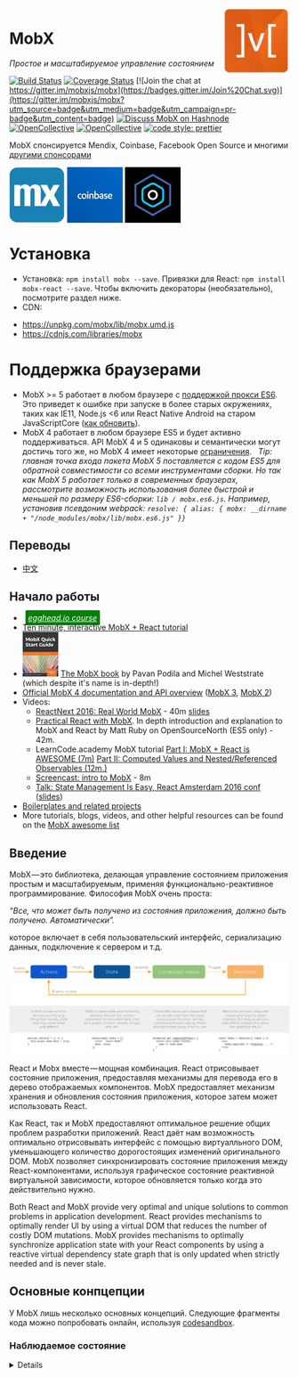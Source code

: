 <img src="mobx.jpg" alt="logo" height="120" align="right" />

# MobX

_Простое и масштабируемое управление состоянием_

[![Build Status](https://travis-ci.org/mobxjs/mobx.svg?branch=master)](https://travis-ci.org/mobxjs/mobx)
[![Coverage Status](https://coveralls.io/repos/mobxjs/mobx/badge.svg?branch=master&service=github)](https://coveralls.io/github/mobxjs/mobx?branch=master)
[![Join the chat at https://gitter.im/mobxjs/mobx](https://badges.gitter.im/Join%20Chat.svg)](https://gitter.im/mobxjs/mobx?utm_source=badge&utm_medium=badge&utm_campaign=pr-badge&utm_content=badge)
[![Discuss MobX on Hashnode](https://hashnode.github.io/badges/mobx.svg)](https://hashnode.com/n/mobx)
[![OpenCollective](https://opencollective.com/mobx/backers/badge.svg)](#backers)
[![OpenCollective](https://opencollective.com/mobx/sponsors/badge.svg)](#sponsors)
[![code style: prettier](https://img.shields.io/badge/code_style-prettier-ff69b4.svg)](https://github.com/prettier/prettier)

MobX спонсируется Mendix, Coinbase, Facebook Open Source и многими [другими спонсорами](#backers)

<img src="mendix-logo.jpg" align="center" width="100" title="Mendix" alt="Mendix" /> <img src="coinbase.jpeg" align="center" width="100" title="Coinbase" alt="Coinbase" /> <img src="fbos.jpeg" align="center" width="100" title="Facebook Open Source" alt="Facebook Open Source" />

# Установка

* Установка: `npm install mobx --save`. Привязки для React: `npm install mobx-react --save`. Чтобы включить декораторы (необязательно), посмотрите раздел ниже.
* CDN:
- https://unpkg.com/mobx/lib/mobx.umd.js
- https://cdnjs.com/libraries/mobx

# Поддержка браузерами

* MobX >= 5 работает в любом браузере с [поддержкой прокси ES6](https://kangax.github.io/compat-table/es6/#test-Proxy). Это приведет к ошибке при запуске в более старых окружениях, таких как IE11, Node.js <6 или React Native Android на старом JavaScriptCore ([как обновить](https://github.com/react-community/jsc-android-buildscripts#how-to-use-it-with-my-react-native-app)).
* MobX 4 работает в любом браузере ES5 и будет активно поддерживаться. API MobX 4 и 5 одинаковы и семантически могут достичь того же, но MobX 4 имеет некоторые [ограничения](#mobx-4-vs-mobx-5).
  _Tip: главная точка входа пакета MobX 5 поставляется с кодом ES5 для обратной совместимости со всеми инструментами сборки. Но так как MobX 5 работает только в современных браузерах, рассмотрите возможность использования более быстрой и меньшей по размеру ES6-сборки: `lib / mobx.es6.js`. Например, установив псевдоним webpack: `resolve: { alias: { mobx: __dirname + "/node_modules/mobx/lib/mobx.es6.js" }}`_

## Переводы

* [中文](http://cn.mobx.js.org)

## Начало работы

* <i><a style="color: white; background:green;padding:5px;margin:5px;border-radius:2px" href="https://egghead.io/courses/manage-complex-state-in-react-apps-with-mobx">egghead.io course</a></i>
* [Ten minute, interactive MobX + React tutorial](https://mobxjs.github.io/mobx/getting-started.html)
* <img src="images/book.jpg" height="80px"/> [The MobX book](https://books.google.nl/books?id=ALFmDwAAQBAJ&pg=PP1&lpg=PP1&dq=michel+weststrate+mobx+quick+start+guide:+supercharge+the+client+state+in+your+react+apps+with+mobx&source=bl&ots=D460fxti0F&sig=ivDGTxsPNwlOjLHrpKF1nweZFl8&hl=nl&sa=X&ved=2ahUKEwiwl8XO--ncAhWPmbQKHWOYBqIQ6AEwAnoECAkQAQ#v=onepage&q=michel%20weststrate%20mobx%20quick%20start%20guide%3A%20supercharge%20the%20client%20state%20in%20your%20react%20apps%20with%20mobx&f=false) by Pavan Podila and Michel Weststrate (which despite it's name is in-depth!)
* [Official MobX 4 documentation and API overview](https://mobxjs.github.io/mobx/refguide/api.html) ([MobX 3](https://github.com/mobxjs/mobx/blob/54557dc319b04e92e31cb87427bef194ec1c549c/docs/refguide/api.md), [MobX 2](https://github.com/mobxjs/mobx/blob/7c9e7c86e0c6ead141bb0539d33143d0e1f576dd/docs/refguide/api.md))
* Videos:
  * [ReactNext 2016: Real World MobX](https://www.youtube.com/watch?v=Aws40KOx90U) - 40m [slides](https://docs.google.com/presentation/d/1DrI6Hc2xIPTLBkfNH8YczOcPXQTOaCIcDESdyVfG_bE/edit?usp=sharing)
  * [Practical React with MobX](https://www.youtube.com/watch?v=XGwuM_u7UeQ). In depth introduction and explanation to MobX and React by Matt Ruby on OpenSourceNorth (ES5 only) - 42m.
  * LearnCode.academy MobX tutorial [Part I: MobX + React is AWESOME (7m)](https://www.youtube.com/watch?v=_q50BXqkAfI) [Part II: Computed Values and Nested/Referenced Observables (12m.)](https://www.youtube.com/watch?v=nYvNqKrl69s)
  * [Screencast: intro to MobX](https://www.youtube.com/watch?v=K8dr8BMU7-8) - 8m
  * [Talk: State Management Is Easy, React Amsterdam 2016 conf](https://www.youtube.com/watch?v=ApmSsu3qnf0&feature=youtu.be) ([slides](https://speakerdeck.com/mweststrate/state-management-is-easy-introduction-to-mobx))
* [Boilerplates and related projects](http://mobxjs.github.io/mobx/faq/boilerplates.html)
* More tutorials, blogs, videos, and other helpful resources can be found on the [MobX awesome list](https://github.com/mobxjs/awesome-mobx#awesome-mobx)


## Введение

MobX — это библиотека, делающая управление состоянием приложения простым и масштабируемым, применяя функционально-реактивное программирование.
Философия MobX очень проста:

_“Все, что может быть получено из состояния приложения, должно быть получено. Автоматически”._

которое включает в себя пользовательский интерфейс, сериализацию данных, подключение к сервером и т.д.

<img alt="MobX unidirectional flow" src="flow.png" align="center" />

React и Mobx вместе — мощная комбинация. React отрисовывает состояние приложения, предоставляя механизмы для перевода его в дерево отображаемых компонентов. MobX предоставляет механизм хранения и обновления состояния приложения, которое затем может использовать React.

Как React, так и MobX предоставляют оптимальное решение общих проблем разработки приложений. React даёт нам возможность оптимально отрисовывать интерфейс с помощью виртуалльного DOM, уменьшающего количество дорогостоящих изменений оригинального DOM. MobX позволяет синхронизировать состояние приложения между React-компонентами, используя графическое состояние реактивной виртуальной зависимости, которое обновляется только когда это действительно нужно.

Both React and MobX provide very optimal and unique solutions to common problems in application development. React provides mechanisms to optimally render UI by using a virtual DOM that reduces the number of costly DOM mutations. MobX provides mechanisms to optimally synchronize application state with your React components by using a reactive virtual dependency state graph that is only updated when strictly needed and is never stale.

## Основные конпцепции

У MobX лишь несколько основных концепций. Следующие фрагменты кода можно попробовать онлайн, используя [codesandbox](https://codesandbox.io/s/v3v0my2370).

### Наблюдаемое состояние

<i><details>     <summary style="color: white; background:green;padding:5px;margin:5px;border-radius:2px">egghead.io lesson 1: observable & observer</summary>     <br>     <div style="padding:5px;">         <iframe style="border: none;" width=760 height=427  src="https://egghead.io/lessons/javascript-sync-the-ui-with-the-app-state-using-mobx-observable-and-observer-in-react/embed" />     </div>     <a style="font-style:italic;padding:5px;margin:5px;" href="https://egghead.io/lessons/javascript-sync-the-ui-with-the-app-state-using-mobx-observable-and-observer-in-react">Hosted on egghead.io</a> </details></i>

MobX добавляет возможность наблюдать за существующими структурами данных, такими как объекты, массивы и экземпляры классов.
Это довольно просто сделать, обернув необходимое свойство класса с помощью декоратора [@observable](http://mobxjs.github.io/mobx/refguide/observable-decorator.html) (ES.Next).

```javascript
import { observable } from "mobx"

class Todo {
    id = Math.random();
    @observable title = "";
    @observable finished = false;
}
```

Использование `@observable` похоже на превращение свойства объекта в ячейку электронной таблицы.
Но в отличие от электронных таблиц эти свойства могут являться не только примитивными значениями, но а также ссылками, объектами и массивами.

Если ваша среда не поддерживает синтаксис декоратора, не беспокойтесь.
Вы можете прочитать [здесь](http://mobxjs.github.io/mobx/best/decorators.html), как их настроить.
Или вы можете пропустить их вообще, так как MobX можно использовать и без _синтаксиса_ декоратора, используя утилиту _decorate_.
Многие пользователи MobX предпочитают синтаксис декоратора, поскольку он чуть более краткий.

```javascript
import { decorate, observable } from "mobx"

class Todo {
    id = Math.random();
    title = "";
    finished = false;
}
decorate(Todo, {
    title: observable,
    finished: observable
})
```

### Вычисляемые значения

<i><details>     <summary style="color: white; background:green;padding:5px;margin:5px;border-radius:2px">egghead.io lesson 3: computed values</summary>     <br>     <div style="padding:5px;">         <iframe style="border: none;" width=760 height=427  src="https://egghead.io/lessons/javascript-derive-computed-values-and-manage-side-effects-with-mobx-reactions/embed" />     </div>     <a style="font-style:italic;padding:5px;margin:5px;"  href="https://egghead.io/lessons/javascript-derive-computed-values-and-manage-side-effects-with-mobx-reactions">Hosted on egghead.io</a> </details></i>

С помощью MobX вы можете определить значения, которые будут получены автоматически при изменении соответствующих данных.
С помощью декоратора [`@computed`](http://mobxjs.github.io/mobx/refguide/computed-decorator.html) или используя функций геттера / setter с помощью `(extend) Observable` (Конечно, вы можете использовать` decorate` здесь снова как альтернативу синтаксису `@`).

```javascript
class TodoList {
    @observable todos = [];
    @computed get unfinishedTodoCount() {
        return this.todos.filter(todo => !todo.finished).length;
    }
}
```

MobX гарантирует, что значение `unfinishedTodoCount` автоматически обновится при добавлении нового элемента в массив todos или при изменении одного из свойств `finished`.
Подобные вычисления так же аналогичны формулам в электронных таблицах. Значения в них обновляются автоматически и только при необходимости.

### Реакции

<i><details>     <summary style="color: white; background:green;padding:5px;margin:5px;border-radius:2px">egghead.io lesson 9: custom reactions</summary>     <br>     <div style="padding:5px;">         <iframe style="border: none;" width=760 height=427  src="https://egghead.io/lessons/react-write-custom-mobx-reactions-with-when-and-autorun/embed" />     </div>     <a style="font-style:italic;padding:5px;margin:5px;"  href="https://egghead.io/lessons/react-write-custom-mobx-reactions-with-when-and-autorun">Hosted on egghead.io</a> </details></i>

Реакции похожи на вычисляемое значение, но вместо создания нового значения реакция создаёт побочный эффект для таких вещей, как вывод на консоль, создание сетевых запросов, постепенное обновление дерева компонентов React для исправления DOM и т.д.

Короче говоря, реакции преодолевают разрыв между [реактивным](https://ru.wikipedia.org/wiki/%D0%A0%D0%B5%D0%B0%D0%BA%D1%82%D0%B8%D0%B2%D0%BD%D0%BE%D0%B5_%D0%BF%D1%80%D0%BE%D0%B3%D1%80%D0%B0%D0%BC%D0%BC%D0%B8%D1%80%D0%BE%D0%B2%D0%B0%D0%BD%D0%B8%D0%B5) и [императивным](https://ru.wikipedia.org/wiki/%D0%98%D0%BC%D0%BF%D0%B5%D1%80%D0%B0%D1%82%D0%B8%D0%B2%D0%BD%D0%BE%D0%B5_%D0%BF%D1%80%D0%BE%D0%B3%D1%80%D0%B0%D0%BC%D0%BC%D0%B8%D1%80%D0%BE%D0%B2%D0%B0%D0%BD%D0%B8%D0%B5) программированием.

#### React-компоненты

<i><details>     <summary style="color: white; background:green;padding:5px;margin:5px;border-radius:2px">egghead.io lesson 1: observable & observer</summary>     <br>     <div style="padding:5px;">         <iframe style="border: none;" width=760 height=427  src="https://egghead.io/lessons/javascript-sync-the-ui-with-the-app-state-using-mobx-observable-and-observer-in-react/embed" />     </div>     <a style="font-style:italic;padding:5px;margin:5px;"  href="https://egghead.io/lessons/javascript-sync-the-ui-with-the-app-state-using-mobx-observable-and-observer-in-react">Hosted on egghead.io</a> </details></i>

Если вы используете React, вы можете превратить компоненты (функции без состояния) в реактивные компоненты, просто добавив функцию [`observer`](http://mobxjs.github.io/mobx/refguide/observer-component.html) / декоратор из пакета `mobx-react`.

```javascript
import React, {Component} from 'react';
import ReactDOM from 'react-dom';
import {observer} from 'mobx-react';

@observer
class TodoListView extends Component {
    render() {
        return <div>
            <ul>
                {this.props.todoList.todos.map(todo =>
                    <TodoView todo={todo} key={todo.id} />
                )}
            </ul>
            Осталось задач: {this.props.todoList.unfinishedTodoCount}
        </div>
    }
}

const TodoView = observer(({todo}) =>
    <li>
        <input
            type="checkbox"
            checked={todo.finished}
            onClick={() => todo.finished = !todo.finished}
        />{todo.title}
    </li>
)

const store = new TodoList();
ReactDOM.render(<TodoListView todoList={store} />, document.getElementById('mount'));
```

`observer` превращает компоненты React (функцию) в производные данные.
При использовании MobX нет умных или глупых компонентов.
Все компоненты визуально отображаются, но определяются как глупые. MobX гарантирует, что компоненты всегда перерисовываются по мере необходимости, но не более того. Таким образом, обработчик `onClick` в приведённом выше примере заставит отрисовать необходимый `TodoView`, и это приведёт к отрисовкке `TodoListView`, если количество незавершённых задач изменилось.
Однако, если вы удалили строку `Осталось задач` (или поместили ее в отдельный компонент), `TodoListView` больше не будет повторно отрисовываться при завершении задач. Вы можете проверить это самостоятельно, изменив [пример на JSFiddle](https://jsfiddle.net/mweststrate/wv3yopo0/).

#### Пользовательские реакции
Пользовательские реакции могут быть просто созданы с помощью функций [`autorun`](http://mobxjs.github.io/mobx/refguide/autorun.html), [`reaction`](http://mobxjs.github.io/mobx/refguide/reaction.html) или [`when`](http://mobxjs.github.io/mobx/refguide/when.html), в зависимости от ваших конкретных случаях.

Например, следующий `autorun` напечатает сообщение в консоль каждый раз при изменении `unfinishedTodoCount`:

```javascript
autorun(() => {
    console.log("Tasks left: " + todos.unfinishedTodoCount)
})
```

### На что реагирует MobX?

Почему новое сообщение печатается каждый раз, когда изменяется `unfinishedTodoCount`? Ответ — это общее правило:

_MobX реагирует на любое существующее наблюдаемое свойство, которое читается во время выполнения отслеживаемой функции._

Для подробного объяснения того, как MobX определяет, с какими наблюдаемыми нужно реагировать, прочитайте про [то, на что реагирует MobX] (https://github.com/mobxjs/mobx/blob/gh-pages/docs/best/react.md).

### Действия

<i><details>     <summary style="color: white; background:green;padding:5px;margin:5px;border-radius:2px">egghead.io lesson 5: actions</summary>     <br>     <div style="padding:5px;">         <iframe style="border: none;" width=760 height=427  src="https://egghead.io/lessons/react-use-mobx-actions-to-change-and-guard-state/embed" />     </div>     <a style="font-style:italic;padding:5px;margin:5px;"  href="https://egghead.io/lessons/react-use-mobx-actions-to-change-and-guard-state">Hosted on egghead.io</a> </details></i>

В отличие от многих flux-фреймворков, MobX не такой самоуверенный о том, как обрабатывать пользовательские события.

* Это можно сделать так же, как во Flux.
* Или путём обработки событий с использованием RxJS.
* Или просто обрабатывая события наиболее простым способом, как показано в продемонстрированном обработчике `onClick`.

В конце концов всё сводится к тому, что состояние должно быть как-то обновлено.

После обновления состояние `MobX` позаботится обо всём остальном эффективным без сбоев способом. Поэтому таких простых выражений, которые показаны ниже, достаточно для автоматического обновления пользовательского обновления.

Нет никакой технической необходимости для генерации событий, вызове диспетчера или чего-то еще. React-компонент в конце концов является не чем иным, как необычным представлением вашего состояния. Вывод, который будет управляться MobX.

```javascript
store.todos.push(
    new Todo("Приготовить кофе"),
    new Todo("Писать код проще")
);
store.todos[0].finished = true;
```

Тем не менее, MobX имеет дополнительную встроенную концепцию [`actions`](https://mobxjs.github.io/mobx/refguide/action.html).
Прочтите этот раздел, если хотите узнать больше о написании асинхронных действий. Это просто!
Используйте их в своих интересах; они помогут вам лучше структурировать ваш код и принять продуманные решения о том, когда и где должно быть изменено состояние.

## MobX: Простой и масштабируемый

MobX — одна из наименее ограничивающих библиотек, которую вы можете использовать для управления состоянием. Это делает подход `MobX` не просто простым, но очень масштабируемым:

### Использование классов и реальных ссылок

С MobX вам не требуется нормализовать ваши данные. Это делает библиотеку очень подходящей для очень сложных моделей предметной области (например, в Mendix, например, 500 различных классов моделей предметной области в одном приложении).

### Гарантированная ссылочная целостность

Поскольку данные не требуют нормализации, а MobX автоматически отслеживает связи между состоянием и производные данными (derivations), вы без дополнительных усилий получаете ссылочную целостность.

<!-- todo
Rendering something that is accessed through three levels of indirection?
Отрисовка того, что доступно через три уровня косвенности?
-->

Нет проблем, MobX будет отслеживать и повторно отрисовать их при изменении одной из ссылок. В результате ошибки устаревших данных ушли в прошлое. Как программист, вы можете забыть, что изменение некоторых данных может повлиять на кажущийся несвязанный компонент в тупиковой ситуации. MobX не забудет.

### Более простые действия проще поддерживать

Как показано выше, изменение состояния при использовании MobX очень просто. Вы просто записываете свои намерения. MobX позаботится обо всём остальном.

### Эффективная точная наблюдаемость состояния

MobX строит график всех производных данных в вашем приложении, чтобы найти наименьшее количество повторных вычислений, необходимых для предотвращения проблемы устаревших данных. «Вывести все» может показаться дорогим, MobX создаёт виртуальный граф производных данных, чтобы свести к минимуму количество повторных вычислений, необходимых для синхронизации производных данных с состоянием.

Фактически, при тестировании MobX в Mendix мы выяснили, что использование этой библиотеки для отслеживания связей в нашем коде часто намного более эффективно, чем вызов изменений через наше приложение, используя рукописные события или «умные» селекторы на основе компонентов-контейнеров.

Простым объяснением этого является то, что MobX создаст гораздо более точные «слушатели» ваших данных, которые вы могли бы сделать как программист.

Во-вторых, MobX видит причинность между производными данными, чтобы он мог упорядочить их таким образом, чтобы ни один вывод не выполнялся дважды или не вводил сбой.

Как это работает? См. Это [подробное объяснение MobX] (https://medium.com/@mweststrate/becoming-fully-reactive-an-in-depth-explanation-of-mobservable-55995262a254).

### Лёгкая совместимость

MobX работает с простыми структурами JavaScript. Из-за своей ненавязчивости он работает с большинством JavaScript-библиотек из коробки, без необходимости использования специфических библиотек MobX.

Таким образом, вы можете просто использовать существующий маршрутизатор, утилиту для получения данных и другие библиотеки, такие как `react-router`, `director`, `superagent`, `lodash` и т.д.

По этой же причине вы можете использовать его из коробки как на стороне сервера, так и на стороне клиента, в изоморфных приложениях и с React Native.

Результатом этого является то, что вам зачастую потребуется изучать меньше новых концепций при использовании MobX по сравнению с другими решениями по управлению состоянием.

---


## Сведения об авторах

MobX вдохновлён принципами реактивного программирования, которые нашли применения в электронных таблицах. Он вдохновлён фреймворками MVVM, такими как MeteorJS, Knockout и Vue.js. Но MobX привносит прозрачное функциональное реактивное программирование (Transparent Functional Reactive Programming, TFRP) на новый уровень и обеспечивает самостоятельную реализацию. Он реализует TFRP без сбоев, синхронно, предсказуемо и эффективно.

Тонна благодарностей [Mendix](https://github.com/mendix), обеспечивающей гибкость и поддержку развития MobX и возможность доказать философию MobX в реальных, сложных, критически важных для производительности приложениях.

И, наконец, спасибо всем людям, которые верили, пробовали, проверяли и даже [спонсировали](https://github.com/mobxjs/mobx/blob/master/sponsors.md) MobX.

## Дополнительные ресурсы и документация

* <img src="images/book.jpg" height="80px"/> [The MobX book](https://books.google.nl/books?id=ALFmDwAAQBAJ&pg=PP1&lpg=PP1&dq=michel+weststrate+mobx+quick+start+guide:+supercharge+the+client+state+in+your+react+apps+with+mobx&source=bl&ots=D460fxti0F&sig=ivDGTxsPNwlOjLHrpKF1nweZFl8&hl=nl&sa=X&ved=2ahUKEwiwl8XO--ncAhWPmbQKHWOYBqIQ6AEwAnoECAkQAQ#v=onepage&q=michel%20weststrate%20mobx%20quick%20start%20guide%3A%20supercharge%20the%20client%20state%20in%20your%20react%20apps%20with%20mobx&f=false) by Pavan Podila and Michel Weststrate (which despite it's name is in-depth!)
* [Главная страница MobX](http://mobxjs.github.io/mobx/faq/blogs.html)
* [Краткий обзор API](http://mobxjs.github.io/mobx/refguide/api.html)
* [Обучающие материалы, блоги и видео](http://mobxjs.github.io/mobx/faq/blogs.html)
* [Шаблонные заготовки](http://mobxjs.github.io/mobx/faq/boilerplates.html)
* [Связанные проекты](http://mobxjs.github.io/mobx/faq/related.html)


## Что говорят другие...

> Ребята, #mobx не pubsub, или шаблон наблюдателя вашего дедушки. Нет, это тщательно организованный наблюдаемый размерный портал, питаемый космической силой. Он не выполняет обнаружение изменений, это на самом деле 20 уровень псионики с ножом души, сводя ваш viewmodel к подчинению.

> После использования #mobx для единственных проектов в течение нескольких недель, это потрясающе представить его команде. Время: 1/2, Веселье: 2X

> Работа с #mobx — это в основном непрерывный цикл из «это слишком просто, это определенно не сработает», пока не было доказано, что это неправда.

> Попробуйте react-mobx  с es6, и вы будете так его любить, что вы кого-нибудь обнимете.

> Я уже создал большие приложения с MobX и сравнивал их с теми, которые использовали Redux, его проще читать и гораздо понимать.

> #mobx — это то, о чём я всегда мечтал! Это действительно удивительно просто и быстро! Просто восхитительно! Не пропустите!

## Участе в проекте

* Не стесняйтесь отправлять небольшие пулреквесты. Пожалуйста, сначала обсудите новые возможности или большие изменения в ишью на GitHub.
* Используйте `npm test` для запуска базового набора тестов, `npm run coverage` для набора тестов с информацией о покрытии кода и `npm run test:performance` для запуска тестов производительности.
* Обратите внимание, что если вы хотите прислать новую возможность / исправление для MobX 4, необходимо открыть второй PR для ветки mobx4-master.

 # MobX 4 в сравнении с MobX 5

 Разница между MobX 4 и MobX 5 заключается в том, что последний использует Proxies для отслеживания свойств. Как следствие, MobX 5 работает только в браузерах, поддерживающих Proxy, в отличие от MobX 4, который работает в любом окружении ES5.
 Наиболее примечательные ограничения MobX 4:
  * Наблюдаемые массивы не являются реальными массивами, поэтому они не будут проходить проверку `Array.isArray()`. В практическом плане последствие состоит в том, что вам часто нужно сначала `.slice()` массива (чтобы получить реальную массивную копию), прежде чем перейти к сторонним библиотекам.
  * Добавление свойств к существующим наблюдаемым объектам после создания автоматически не перехватывается. Вместо этого используйте наблюдаемые карты или используйте сборку в [служебных функциях](https://mobx.js.org/refguide/object-api.html) для чтения / записи / итерации по объектам, которые вы хотите динамически добавлять в свойства.
 Подробнее смотрите на [странице c предостережениями](https://mobx.js.org/best/pitfalls.html).

## Поддержка Flow

MobX идёт с [типами для Flow](https://github.com/mobxjs/mobx/blob/master/flow-typed/mobx.js). Flow будет автоматически включать их при импорте модулей MobX. Хотя вам **не нужно** явно импортировать типы, вы всё равно можете сделать это следующим образом: `import type {...} from 'mobx'`.

Чтобы использовать [типы Flow](https://github.com/mobxjs/mobx/blob/master/flow-typed/mobx.js), поставляемый с MobX:

* В `.flowconfig` вы **не можете** игнорировать `node_modules`.
* В `.flowconfig` вы **не можете** импортировать его явно в разделе `[libs]`.
* Вам **не нужно** устанавливать библиотеку с помощью [flow-typed](https://github.com/flowtype/flow-typed).

## Помощь проекту

Был ли MobX ключом к успеху вашего проекта?
Присоединяйтесь к нашему [открытому сообществу](https://opencollective.com/mobx#) или [сделайте пожертвование](https://mobxjs.github.io/mobx/donate.html)!

### Сторонники
Поддержите нас ежемесячным пожертвованием и помогите продолжить нашу деятельность. [[Стать сторонником](https://opencollective.com/mobx#backer)]

<a href="https://opencollective.com/mobx/backer/0/website" target="_blank"><img src="https://opencollective.com/mobx/backer/0/avatar.svg"></a>
<a href="https://opencollective.com/mobx/backer/1/website" target="_blank"><img src="https://opencollective.com/mobx/backer/1/avatar.svg"></a>
<a href="https://opencollective.com/mobx/backer/2/website" target="_blank"><img src="https://opencollective.com/mobx/backer/2/avatar.svg"></a>
<a href="https://opencollective.com/mobx/backer/3/website" target="_blank"><img src="https://opencollective.com/mobx/backer/3/avatar.svg"></a>
<a href="https://opencollective.com/mobx/backer/4/website" target="_blank"><img src="https://opencollective.com/mobx/backer/4/avatar.svg"></a>
<a href="https://opencollective.com/mobx/backer/5/website" target="_blank"><img src="https://opencollective.com/mobx/backer/5/avatar.svg"></a>
<a href="https://opencollective.com/mobx/backer/6/website" target="_blank"><img src="https://opencollective.com/mobx/backer/6/avatar.svg"></a>
<a href="https://opencollective.com/mobx/backer/7/website" target="_blank"><img src="https://opencollective.com/mobx/backer/7/avatar.svg"></a>
<a href="https://opencollective.com/mobx/backer/8/website" target="_blank"><img src="https://opencollective.com/mobx/backer/8/avatar.svg"></a>
<a href="https://opencollective.com/mobx/backer/9/website" target="_blank"><img src="https://opencollective.com/mobx/backer/9/avatar.svg"></a>
<a href="https://opencollective.com/mobx/backer/10/website" target="_blank"><img src="https://opencollective.com/mobx/backer/10/avatar.svg"></a>
<a href="https://opencollective.com/mobx/backer/11/website" target="_blank"><img src="https://opencollective.com/mobx/backer/11/avatar.svg"></a>
<a href="https://opencollective.com/mobx/backer/12/website" target="_blank"><img src="https://opencollective.com/mobx/backer/12/avatar.svg"></a>
<a href="https://opencollective.com/mobx/backer/13/website" target="_blank"><img src="https://opencollective.com/mobx/backer/13/avatar.svg"></a>
<a href="https://opencollective.com/mobx/backer/14/website" target="_blank"><img src="https://opencollective.com/mobx/backer/14/avatar.svg"></a>
<a href="https://opencollective.com/mobx/backer/15/website" target="_blank"><img src="https://opencollective.com/mobx/backer/15/avatar.svg"></a>
<a href="https://opencollective.com/mobx/backer/16/website" target="_blank"><img src="https://opencollective.com/mobx/backer/16/avatar.svg"></a>
<a href="https://opencollective.com/mobx/backer/17/website" target="_blank"><img src="https://opencollective.com/mobx/backer/17/avatar.svg"></a>
<a href="https://opencollective.com/mobx/backer/18/website" target="_blank"><img src="https://opencollective.com/mobx/backer/18/avatar.svg"></a>
<a href="https://opencollective.com/mobx/backer/19/website" target="_blank"><img src="https://opencollective.com/mobx/backer/19/avatar.svg"></a>
<a href="https://opencollective.com/mobx/backer/20/website" target="_blank"><img src="https://opencollective.com/mobx/backer/20/avatar.svg"></a>
<a href="https://opencollective.com/mobx/backer/21/website" target="_blank"><img src="https://opencollective.com/mobx/backer/21/avatar.svg"></a>
<a href="https://opencollective.com/mobx/backer/22/website" target="_blank"><img src="https://opencollective.com/mobx/backer/22/avatar.svg"></a>
<a href="https://opencollective.com/mobx/backer/23/website" target="_blank"><img src="https://opencollective.com/mobx/backer/23/avatar.svg"></a>
<a href="https://opencollective.com/mobx/backer/24/website" target="_blank"><img src="https://opencollective.com/mobx/backer/24/avatar.svg"></a>
<a href="https://opencollective.com/mobx/backer/25/website" target="_blank"><img src="https://opencollective.com/mobx/backer/25/avatar.svg"></a>
<a href="https://opencollective.com/mobx/backer/26/website" target="_blank"><img src="https://opencollective.com/mobx/backer/26/avatar.svg"></a>
<a href="https://opencollective.com/mobx/backer/27/website" target="_blank"><img src="https://opencollective.com/mobx/backer/27/avatar.svg"></a>
<a href="https://opencollective.com/mobx/backer/28/website" target="_blank"><img src="https://opencollective.com/mobx/backer/28/avatar.svg"></a>
<a href="https://opencollective.com/mobx/backer/29/website" target="_blank"><img src="https://opencollective.com/mobx/backer/29/avatar.svg"></a>
<a href="https://opencollective.com/mobx/backer/30/website" target="_blank"><img src="https://opencollective.com/mobx/backer/30/avatar.svg"></a>
<a href="https://opencollective.com/mobx/backer/31/website" target="_blank"><img src="https://opencollective.com/mobx/backer/31/avatar.svg"></a>
<a href="https://opencollective.com/mobx/backer/32/website" target="_blank"><img src="https://opencollective.com/mobx/backer/32/avatar.svg"></a>
<a href="https://opencollective.com/mobx/backer/33/website" target="_blank"><img src="https://opencollective.com/mobx/backer/33/avatar.svg"></a>
<a href="https://opencollective.com/mobx/backer/34/website" target="_blank"><img src="https://opencollective.com/mobx/backer/34/avatar.svg"></a>
<a href="https://opencollective.com/mobx/backer/35/website" target="_blank"><img src="https://opencollective.com/mobx/backer/35/avatar.svg"></a>
<a href="https://opencollective.com/mobx/backer/36/website" target="_blank"><img src="https://opencollective.com/mobx/backer/36/avatar.svg"></a>
<a href="https://opencollective.com/mobx/backer/37/website" target="_blank"><img src="https://opencollective.com/mobx/backer/37/avatar.svg"></a>
<a href="https://opencollective.com/mobx/backer/38/website" target="_blank"><img src="https://opencollective.com/mobx/backer/38/avatar.svg"></a>
<a href="https://opencollective.com/mobx/backer/39/website" target="_blank"><img src="https://opencollective.com/mobx/backer/39/avatar.svg"></a>
<a href="https://opencollective.com/mobx/backer/40/website" target="_blank"><img src="https://opencollective.com/mobx/backer/40/avatar.svg"></a>
<a href="https://opencollective.com/mobx/backer/41/website" target="_blank"><img src="https://opencollective.com/mobx/backer/41/avatar.svg"></a>
<a href="https://opencollective.com/mobx/backer/42/website" target="_blank"><img src="https://opencollective.com/mobx/backer/42/avatar.svg"></a>
<a href="https://opencollective.com/mobx/backer/43/website" target="_blank"><img src="https://opencollective.com/mobx/backer/43/avatar.svg"></a>
<a href="https://opencollective.com/mobx/backer/44/website" target="_blank"><img src="https://opencollective.com/mobx/backer/44/avatar.svg"></a>
<a href="https://opencollective.com/mobx/backer/45/website" target="_blank"><img src="https://opencollective.com/mobx/backer/45/avatar.svg"></a>
<a href="https://opencollective.com/mobx/backer/46/website" target="_blank"><img src="https://opencollective.com/mobx/backer/46/avatar.svg"></a>
<a href="https://opencollective.com/mobx/backer/47/website" target="_blank"><img src="https://opencollective.com/mobx/backer/47/avatar.svg"></a>
<a href="https://opencollective.com/mobx/backer/48/website" target="_blank"><img src="https://opencollective.com/mobx/backer/48/avatar.svg"></a>
<a href="https://opencollective.com/mobx/backer/49/website" target="_blank"><img src="https://opencollective.com/mobx/backer/49/avatar.svg"></a>
<a href="https://opencollective.com/mobx/backer/50/website" target="_blank"><img src="https://opencollective.com/mobx/backer/50/avatar.svg"></a>
<a href="https://opencollective.com/mobx/backer/51/website" target="_blank"><img src="https://opencollective.com/mobx/backer/51/avatar.svg"></a>
<a href="https://opencollective.com/mobx/backer/52/website" target="_blank"><img src="https://opencollective.com/mobx/backer/52/avatar.svg"></a>
<a href="https://opencollective.com/mobx/backer/53/website" target="_blank"><img src="https://opencollective.com/mobx/backer/53/avatar.svg"></a>
<a href="https://opencollective.com/mobx/backer/54/website" target="_blank"><img src="https://opencollective.com/mobx/backer/54/avatar.svg"></a>
<a href="https://opencollective.com/mobx/backer/55/website" target="_blank"><img src="https://opencollective.com/mobx/backer/55/avatar.svg"></a>
<a href="https://opencollective.com/mobx/backer/56/website" target="_blank"><img src="https://opencollective.com/mobx/backer/56/avatar.svg"></a>
<a href="https://opencollective.com/mobx/backer/57/website" target="_blank"><img src="https://opencollective.com/mobx/backer/57/avatar.svg"></a>
<a href="https://opencollective.com/mobx/backer/58/website" target="_blank"><img src="https://opencollective.com/mobx/backer/58/avatar.svg"></a>
<a href="https://opencollective.com/mobx/backer/59/website" target="_blank"><img src="https://opencollective.com/mobx/backer/59/avatar.svg"></a>

Одноразовые пожертвования через PayPal также приветствуются и записываются в список [спонсоров](sponsors.md).

[![Сделать пожертвование](https://www.paypalobjects.com/en_US/i/btn/btn_donateCC_LG.gif)](https://mobxjs.github.io/mobx/donate.html)

### Спонсоры

Станьте спонсором и получите возможность разметстить свой логотип в нашем файле README на GitHub со ссылкой на ваш сайт. [[Стать спонсором](https://opencollective.com/mobx#sponsor)]

<a href="https://opencollective.com/mobx/sponsor/0/website" target="_blank"><img src="https://opencollective.com/mobx/sponsor/0/avatar.svg"></a>
<a href="https://opencollective.com/mobx/sponsor/1/website" target="_blank"><img src="https://opencollective.com/mobx/sponsor/1/avatar.svg"></a>
<a href="https://opencollective.com/mobx/sponsor/2/website" target="_blank"><img src="https://opencollective.com/mobx/sponsor/2/avatar.svg"></a>
<a href="https://opencollective.com/mobx/sponsor/3/website" target="_blank"><img src="https://opencollective.com/mobx/sponsor/3/avatar.svg"></a>
<a href="https://opencollective.com/mobx/sponsor/4/website" target="_blank"><img src="https://opencollective.com/mobx/sponsor/4/avatar.svg"></a>
<a href="https://opencollective.com/mobx/sponsor/5/website" target="_blank"><img src="https://opencollective.com/mobx/sponsor/5/avatar.svg"></a>
<a href="https://opencollective.com/mobx/sponsor/6/website" target="_blank"><img src="https://opencollective.com/mobx/sponsor/6/avatar.svg"></a>
<a href="https://opencollective.com/mobx/sponsor/7/website" target="_blank"><img src="https://opencollective.com/mobx/sponsor/7/avatar.svg"></a>
<a href="https://opencollective.com/mobx/sponsor/8/website" target="_blank"><img src="https://opencollective.com/mobx/sponsor/8/avatar.svg"></a>
<a href="https://opencollective.com/mobx/sponsor/9/website" target="_blank"><img src="https://opencollective.com/mobx/sponsor/9/avatar.svg"></a>
<a href="https://opencollective.com/mobx/sponsor/10/website" target="_blank"><img src="https://opencollective.com/mobx/sponsor/10/avatar.svg"></a>
<a href="https://opencollective.com/mobx/sponsor/11/website" target="_blank"><img src="https://opencollective.com/mobx/sponsor/11/avatar.svg"></a>
<a href="https://opencollective.com/mobx/sponsor/12/website" target="_blank"><img src="https://opencollective.com/mobx/sponsor/12/avatar.svg"></a>
<a href="https://opencollective.com/mobx/sponsor/13/website" target="_blank"><img src="https://opencollective.com/mobx/sponsor/13/avatar.svg"></a>
<a href="https://opencollective.com/mobx/sponsor/14/website" target="_blank"><img src="https://opencollective.com/mobx/sponsor/14/avatar.svg"></a>
<a href="https://opencollective.com/mobx/sponsor/15/website" target="_blank"><img src="https://opencollective.com/mobx/sponsor/15/avatar.svg"></a>
<a href="https://opencollective.com/mobx/sponsor/16/website" target="_blank"><img src="https://opencollective.com/mobx/sponsor/16/avatar.svg"></a>
<a href="https://opencollective.com/mobx/sponsor/17/website" target="_blank"><img src="https://opencollective.com/mobx/sponsor/17/avatar.svg"></a>
<a href="https://opencollective.com/mobx/sponsor/18/website" target="_blank"><img src="https://opencollective.com/mobx/sponsor/18/avatar.svg"></a>
<a href="https://opencollective.com/mobx/sponsor/19/website" target="_blank"><img src="https://opencollective.com/mobx/sponsor/19/avatar.svg"></a>
<a href="https://opencollective.com/mobx/sponsor/20/website" target="_blank"><img src="https://opencollective.com/mobx/sponsor/20/avatar.svg"></a>
<a href="https://opencollective.com/mobx/sponsor/21/website" target="_blank"><img src="https://opencollective.com/mobx/sponsor/21/avatar.svg"></a>
<a href="https://opencollective.com/mobx/sponsor/22/website" target="_blank"><img src="https://opencollective.com/mobx/sponsor/22/avatar.svg"></a>
<a href="https://opencollective.com/mobx/sponsor/23/website" target="_blank"><img src="https://opencollective.com/mobx/sponsor/23/avatar.svg"></a>
<a href="https://opencollective.com/mobx/sponsor/24/website" target="_blank"><img src="https://opencollective.com/mobx/sponsor/24/avatar.svg"></a>
<a href="https://opencollective.com/mobx/sponsor/25/website" target="_blank"><img src="https://opencollective.com/mobx/sponsor/25/avatar.svg"></a>
<a href="https://opencollective.com/mobx/sponsor/26/website" target="_blank"><img src="https://opencollective.com/mobx/sponsor/26/avatar.svg"></a>
<a href="https://opencollective.com/mobx/sponsor/27/website" target="_blank"><img src="https://opencollective.com/mobx/sponsor/27/avatar.svg"></a>
<a href="https://opencollective.com/mobx/sponsor/28/website" target="_blank"><img src="https://opencollective.com/mobx/sponsor/28/avatar.svg"></a>
<a href="https://opencollective.com/mobx/sponsor/29/website" target="_blank"><img src="https://opencollective.com/mobx/sponsor/29/avatar.svg"></a>
<a href="https://opencollective.com/mobx/sponsor/30/website" target="_blank"><img src="https://opencollective.com/mobx/sponsor/30/avatar.svg"></a>
<a href="https://opencollective.com/mobx/sponsor/31/website" target="_blank"><img src="https://opencollective.com/mobx/sponsor/31/avatar.svg"></a>
<a href="https://opencollective.com/mobx/sponsor/32/website" target="_blank"><img src="https://opencollective.com/mobx/sponsor/32/avatar.svg"></a>
<a href="https://opencollective.com/mobx/sponsor/33/website" target="_blank"><img src="https://opencollective.com/mobx/sponsor/33/avatar.svg"></a>
<a href="https://opencollective.com/mobx/sponsor/34/website" target="_blank"><img src="https://opencollective.com/mobx/sponsor/34/avatar.svg"></a>
<a href="https://opencollective.com/mobx/sponsor/35/website" target="_blank"><img src="https://opencollective.com/mobx/sponsor/35/avatar.svg"></a>
<a href="https://opencollective.com/mobx/sponsor/36/website" target="_blank"><img src="https://opencollective.com/mobx/sponsor/36/avatar.svg"></a>
<a href="https://opencollective.com/mobx/sponsor/37/website" target="_blank"><img src="https://opencollective.com/mobx/sponsor/37/avatar.svg"></a>
<a href="https://opencollective.com/mobx/sponsor/38/website" target="_blank"><img src="https://opencollective.com/mobx/sponsor/38/avatar.svg"></a>
<a href="https://opencollective.com/mobx/sponsor/39/website" target="_blank"><img src="https://opencollective.com/mobx/sponsor/39/avatar.svg"></a>
<a href="https://opencollective.com/mobx/sponsor/40/website" target="_blank"><img src="https://opencollective.com/mobx/sponsor/40/avatar.svg"></a>
<a href="https://opencollective.com/mobx/sponsor/41/website" target="_blank"><img src="https://opencollective.com/mobx/sponsor/41/avatar.svg"></a>
<a href="https://opencollective.com/mobx/sponsor/42/website" target="_blank"><img src="https://opencollective.com/mobx/sponsor/42/avatar.svg"></a>
<a href="https://opencollective.com/mobx/sponsor/43/website" target="_blank"><img src="https://opencollective.com/mobx/sponsor/43/avatar.svg"></a>
<a href="https://opencollective.com/mobx/sponsor/44/website" target="_blank"><img src="https://opencollective.com/mobx/sponsor/44/avatar.svg"></a>
<a href="https://opencollective.com/mobx/sponsor/45/website" target="_blank"><img src="https://opencollective.com/mobx/sponsor/45/avatar.svg"></a>
<a href="https://opencollective.com/mobx/sponsor/46/website" target="_blank"><img src="https://opencollective.com/mobx/sponsor/46/avatar.svg"></a>
<a href="https://opencollective.com/mobx/sponsor/47/website" target="_blank"><img src="https://opencollective.com/mobx/sponsor/47/avatar.svg"></a>
<a href="https://opencollective.com/mobx/sponsor/48/website" target="_blank"><img src="https://opencollective.com/mobx/sponsor/48/avatar.svg"></a>
<a href="https://opencollective.com/mobx/sponsor/49/website" target="_blank"><img src="https://opencollective.com/mobx/sponsor/49/avatar.svg"></a>
<a href="https://opencollective.com/mobx/sponsor/50/website" target="_blank"><img src="https://opencollective.com/mobx/sponsor/50/avatar.svg"></a>
<a href="https://opencollective.com/mobx/sponsor/51/website" target="_blank"><img src="https://opencollective.com/mobx/sponsor/51/avatar.svg"></a>
<a href="https://opencollective.com/mobx/sponsor/52/website" target="_blank"><img src="https://opencollective.com/mobx/sponsor/52/avatar.svg"></a>
<a href="https://opencollective.com/mobx/sponsor/53/website" target="_blank"><img src="https://opencollective.com/mobx/sponsor/53/avatar.svg"></a>
<a href="https://opencollective.com/mobx/sponsor/54/website" target="_blank"><img src="https://opencollective.com/mobx/sponsor/54/avatar.svg"></a>
<a href="https://opencollective.com/mobx/sponsor/55/website" target="_blank"><img src="https://opencollective.com/mobx/sponsor/55/avatar.svg"></a>
<a href="https://opencollective.com/mobx/sponsor/56/website" target="_blank"><img src="https://opencollective.com/mobx/sponsor/56/avatar.svg"></a>
<a href="https://opencollective.com/mobx/sponsor/57/website" target="_blank"><img src="https://opencollective.com/mobx/sponsor/57/avatar.svg"></a>
<a href="https://opencollective.com/mobx/sponsor/58/website" target="_blank"><img src="https://opencollective.com/mobx/sponsor/58/avatar.svg"></a>
<a href="https://opencollective.com/mobx/sponsor/59/website" target="_blank"><img src="https://opencollective.com/mobx/sponsor/59/avatar.svg"></a>
